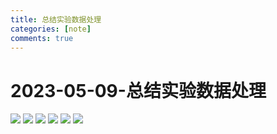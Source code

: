 ```yaml
---
title: 总结实验数据处理
categories: [note]
comments: true
---
```


# 2023-05-09-总结实验数据处理

<img src="{{ '/assets/2023-05-09/01.jpg' | relative_url }}">

<img src="{{ '/assets/2023-05-09/02.jpg' | relative_url }}">

<img src="{{ '/assets/2023-05-09/03.jpg' | relative_url }}">

<img src="{{ '/assets/2023-05-09/04.jpg' | relative_url }}">

<img src="{{ '/assets/2023-05-09/05.jpg' | relative_url }}">

<img src="{{ '/assets/2023-05-09/06.jpg' | relative_url }}">
